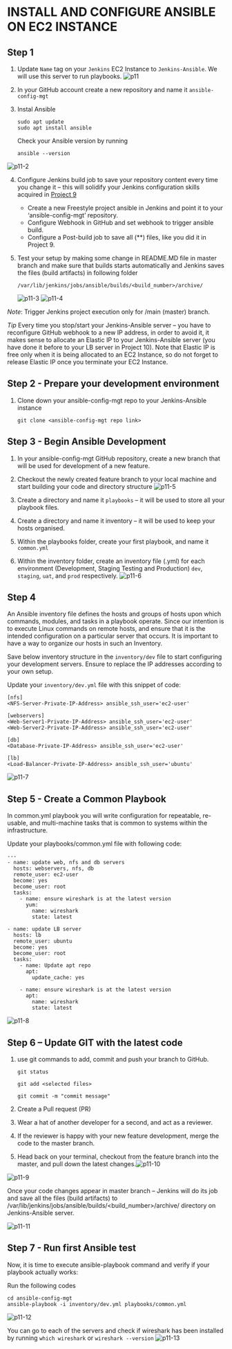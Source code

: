 # INSTALL AND CONFIGURE ANSIBLE ON EC2 INSTANCE

## Step 1

1. Update `Name` tag on your `Jenkins` EC2 Instance to `Jenkins-Ansible`. We will use this server to run playbooks.
![p11](https://user-images.githubusercontent.com/64135078/206034048-303e7c81-cccb-47af-9992-bd680aafb32b.png)

2. In your GitHub account create a new repository and name it `ansible-config-mgt`
3. Instal Ansible
   ```
   sudo apt update
   sudo apt install ansible
   ```

   Check your Ansible version by running 
   ```
   ansible --version
   
![p11-2](https://user-images.githubusercontent.com/64135078/206034869-734e873e-6416-4bd7-800f-5998a1d9e0b2.png)

4. Configure Jenkins build job to save your repository content every time you change it – this will solidify your   Jenkins configuration skills acquired in [Project 9](https://github.com/franklinobasy/Devops/blob/main/project9.md)
   - Create a new Freestyle project ansible in Jenkins and point it to your ‘ansible-config-mgt’ repository.
   - Configure Webhook in GitHub and set webhook to trigger ansible build.
   - Configure a Post-build job to save all (**) files, like you did it in Project 9.

5. Test your setup by making some change in README.MD file in master branch and make sure that builds starts automatically and Jenkins saves the files (build artifacts) in following folder
   ```
   /var/lib/jenkins/jobs/ansible/builds/<build_number>/archive/
   ```
   ![p11-3](https://user-images.githubusercontent.com/64135078/206035302-b8fb6a73-2dbd-4111-81b6-99ca9430471a.png)
  ![p11-4](https://user-images.githubusercontent.com/64135078/206035516-6dde5b13-d683-48ca-8267-bda04060cff6.png)

*Note*: Trigger Jenkins project execution only for /main (master) branch.

*Tip* Every time you stop/start your Jenkins-Ansible server – you have to reconfigure GitHub webhook to a new IP address, in order to avoid it, it makes sense to allocate an Elastic IP to your Jenkins-Ansible server (you have done it before to your LB server in Project 10). Note that Elastic IP is free only when it is being allocated to an EC2 Instance, so do not forget to release Elastic IP once you terminate your EC2 Instance.


## Step 2 - Prepare your development environment
1. Clone down your ansible-config-mgt repo to your Jenkins-Ansible instance
   ```
   git clone <ansible-config-mgt repo link>
   ```

## Step 3 - Begin Ansible Development
1. In your ansible-config-mgt GitHub repository, create a new branch that will be used for development of a new feature.
2. Checkout the newly created feature branch to your local machine and start building your code and directory structure
 ![p11-5](https://user-images.githubusercontent.com/64135078/206036537-39a534bb-3f42-4710-b2ef-df7cf0c4f24e.png)

3. Create a directory and name it `playbooks` – it will be used to store all your playbook files.
4. Create a directory and name it inventory – it will be used to keep your hosts organised.
5. Within the playbooks folder, create your first playbook, and name it `common.yml`
6. Within the inventory folder, create an inventory file (.yml) for each environment (Development, Staging Testing and Production) `dev`, `staging`, `uat`, and `prod` respectively.
![p11-6](https://user-images.githubusercontent.com/64135078/206037111-61c7c2b0-088a-49ec-8b9e-60cde8dff160.png)

## Step 4
An Ansible inventory file defines the hosts and groups of hosts upon which commands, modules, and tasks in a playbook operate. Since our intention is to execute Linux commands on remote hosts, and ensure that it is the intended configuration on a particular server that occurs. It is important to have a way to organize our hosts in such an Inventory.

Save below inventory structure in the `inventory/dev` file to start configuring your development servers. Ensure to replace the IP addresses according to your own setup.

Update your `inventory/dev.yml` file with this snippet of code:
```
[nfs]
<NFS-Server-Private-IP-Address> ansible_ssh_user='ec2-user'

[webservers]
<Web-Server1-Private-IP-Address> ansible_ssh_user='ec2-user'
<Web-Server2-Private-IP-Address> ansible_ssh_user='ec2-user'

[db]
<Database-Private-IP-Address> ansible_ssh_user='ec2-user' 

[lb]
<Load-Balancer-Private-IP-Address> ansible_ssh_user='ubuntu'
```
![p11-7](https://user-images.githubusercontent.com/64135078/206037697-9d385441-1220-4c13-a597-36422c22e616.png)

## Step 5 - Create a Common Playbook
In common.yml playbook you will write configuration for repeatable, re-usable, and multi-machine tasks that is common to systems within the infrastructure.

Update your playbooks/common.yml file with following code:

```
---
- name: update web, nfs and db servers
  hosts: webservers, nfs, db
  remote_user: ec2-user
  become: yes
  become_user: root
  tasks:
    - name: ensure wireshark is at the latest version
      yum:
        name: wireshark
        state: latest

- name: update LB server
  hosts: lb
  remote_user: ubuntu
  become: yes
  become_user: root
  tasks:
    - name: Update apt repo
      apt: 
        update_cache: yes

    - name: ensure wireshark is at the latest version
      apt:
        name: wireshark
        state: latest
```
![p11-8](https://user-images.githubusercontent.com/64135078/206044041-6d6622a6-bcf2-4dee-a191-9721ee36ba15.png)

## Step 6 – Update GIT with the latest code
1. use git commands to add, commit and push your branch to GitHub.
   ```
   git status

   git add <selected files>

   git commit -m "commit message"
   ```
2. Create a Pull request (PR)
3. Wear a hat of another developer for a second, and act as a reviewer.

4. If the reviewer is happy with your new feature development, merge the code to the master branch.

5. Head back on your terminal, checkout from the feature branch into the master, and pull down the latest changes.![p11-10](https://user-images.githubusercontent.com/64135078/206044599-38cbe321-04c0-4852-a43e-dc02b41cdf7e.png)

![p11-9](https://user-images.githubusercontent.com/64135078/206044338-7626cbf4-ad16-42bd-a8f2-632fb682d96e.png)

Once your code changes appear in master branch – Jenkins will do its job and save all the files (build artifacts) to /var/lib/jenkins/jobs/ansible/builds/<build_number>/archive/ directory on Jenkins-Ansible server.


![p11-11](https://user-images.githubusercontent.com/64135078/206044817-fd762d04-d2f9-46f0-a335-a160860cd826.png)

## Step 7 - Run first Ansible test
Now, it is time to execute ansible-playbook command and verify if your playbook actually works:

Run the following codes
```
cd ansible-config-mgt
ansible-playbook -i inventory/dev.yml playbooks/common.yml
```
![p11-12](https://user-images.githubusercontent.com/64135078/206044967-99bc4ac5-e547-421f-ace0-472fde3b14ad.png)

You can go to each of the servers and check if wireshark has been installed by running `which wireshark` or `wireshark --version`
![p11-13](https://user-images.githubusercontent.com/64135078/206045203-4ae3c62a-1a35-4db3-a84b-6d46376cd8ec.png)






   
  
   
